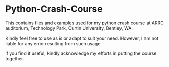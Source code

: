 # Python-Crash-Course
This contains files and examples used for my python crash course at ARRC auditorium, Technology Park, Curtin University, Bentley, WA.

Kindly feel free to use as is or adapt to suit your need. However, I am not liable for any error resulting from such usage.

if you find it useful, kindly acknowledge my efforts in putting the course together.
